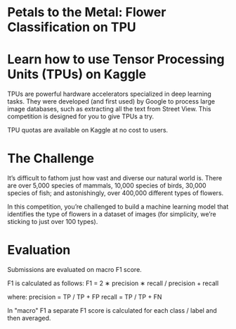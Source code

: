 # Petals to the Metal: Flower Classification on TPU

# Learn how to use Tensor Processing Units (TPUs) on Kaggle
TPUs are powerful hardware accelerators specialized in deep learning tasks. They were developed (and first used) by Google to process large image databases, such as extracting all the text from Street View. This competition is designed for you to give TPUs a try.

TPU quotas are available on Kaggle at no cost to users.

# The Challenge
It’s difficult to fathom just how vast and diverse our natural world is. There are over 5,000 species of mammals, 10,000 species of birds, 30,000 species of fish; and astonishingly, over 400,000 different types of flowers.

In this competition, you’re challenged to build a machine learning model that identifies the type of flowers in a dataset of images (for simplicity, we’re sticking to just over 100 types).

# Evaluation
Submissions are evaluated on macro F1 score.

F1 is calculated as follows:
F1 = 2 ∗ precision ∗ recall / precision + recall

where:
precision = TP / TP + FP
recall = TP / TP + FN

In "macro" F1 a separate F1 score is calculated for each class / label and then averaged.
